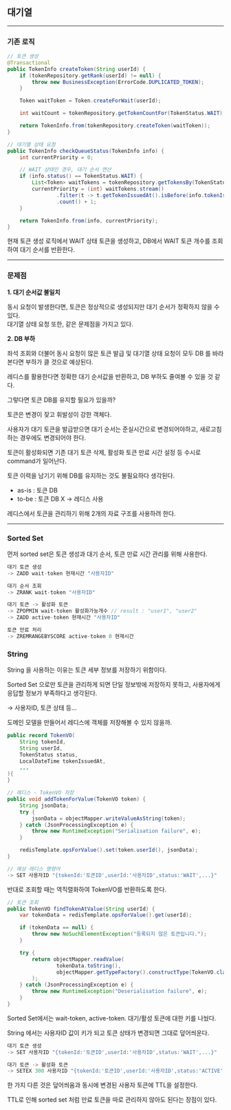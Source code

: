## 대기열

---

### 기존 로직
```java
// 토큰 생성 
@Transactional
public TokenInfo createToken(String userId) {
    if (tokenRepository.getRank(userId) != null) {
        throw new BusinessException(ErrorCode.DUPLICATED_TOKEN);
    }

    Token waitToken = Token.createForWait(userId);

    int waitCount = tokenRepository.getTokenCountFor(TokenStatus.WAIT);

    return TokenInfo.from(tokenRepository.createToken(waitToken));
}

// 대기열 상태 요청
public TokenInfo checkQueueStatus(TokenInfo info) {
    int currentPriority = 0;

    // WAIT 상태인 경우, 대기 순서 연산
    if (info.status() == TokenStatus.WAIT) {
        List<Token> waitTokens = tokenRepository.getTokensBy(TokenStatus.WAIT);
        currentPriority = (int) waitTokens.stream()
                .filter(t -> t.getTokenIssuedAt().isBefore(info.tokenIssuedAt()))
                .count() + 1;
    }

    return TokenInfo.from(info, currentPriority);
}
```
현재 토큰 생성 로직에서 WAIT 상태 토큰을 생성하고, DB에서 WAIT 토큰 개수를 조회하여 대기 순서를 반환한다.

---

### 문제점

**1. 대기 순서값 불일치**

동시 요청이 발생한다면, 토큰은 정상적으로 생성되지만 대기 순서가 정확하지 않을 수 있다. <br>
대기열 상태 요청 또한, 같은 문제점을 가지고 있다.

**2. DB 부하**

좌석 조회와 더불어 동시 요청이 많은 토큰 발급 및 대기열 상태 요청이 모두 DB 를 바라본다면 부하가 클 것으로 예상된다.

레디스를 활용한다면 정확한 대기 순서값을 반환하고, DB 부하도 줄여볼 수 있을 것 같다.

그렇다면 토큰 DB를 유지할 필요가 있을까?

토큰은 변경이 잦고 휘발성이 강한 객체다.

사용자가 대기 토큰을 발급받으면 대기 순서는 준실시간으로 변경되어야하고, 새로고침 하는 경우에도 변경되어야 한다.

토큰이 활성화되면 기존 대기 토큰 삭제, 활성화 토큰 만료 시간 설정 등 수시로 command가 일어난다.

토큰 이력을 남기기 위해 DB를 유지하는 것도 불필요하다 생각된다.

- as-is : 토큰 DB
- to-be : 토큰 DB X → 레디스 사용

레디스에서 토큰을 관리하기 위해 2개의 자료 구조를 사용하려 한다.

---

### **Sorted Set**

먼저 sorted set은 토큰 생성과 대기 순서, 토큰 만료 시간 관리를 위해 사용한다.

```java
대기 토큰 생성
-> ZADD wait-token 현재시간 "사용자ID"

대기 순서 조회
-> ZRANK wait-token "사용자ID"

대기 토큰 -> 활성화 토큰
-> ZPOPMIN wait-token 활성화가능개수 // result : "user1", "user2"
-> ZADD active-token 현재시간 "사용자ID"

토큰 만료 처리
-> ZREMRANGEBYSCORE active-token 0 현재시간
```

### **String**

String 을 사용하는 이유는 토큰 세부 정보를 저장하기 위함이다.

Sorted Set 으로만 토큰을 관리하게 되면 단일 정보밖에 저장하지 못하고,
사용자에게 응답할 정보가 부족하다고 생각된다. 

→ 사용자ID, 토큰 상태 등…

도메인 모델을 만들어서 레디스에 객체를 저장해볼 수 있지 않을까.

```java
public record TokenVO(
    String tokenId,
    String userId,
    TokenStatus status,
    LocalDateTime tokenIssuedAt,
    ...
){
}

// 레디스 - TokenVO 저장
public void addTokenForValue(TokenVO token) {
    String jsonData;
    try {
        jsonData = objectMapper.writeValueAsString(token);
    } catch (JsonProcessingException e) {
        throw new RuntimeException("Serialisation failure", e);
    }

    redisTemplate.opsForValue().set(token.userId(), jsonData);
}

// 예상 레디스 명령어
-> SET 사용자ID "{tokenId:'토큰ID',userId:'사용자ID',status:'WAIT',...}"
```

반대로 조회할 때는 역직렬화하여 TokenVO를 반환하도록 한다.

```java
// 토큰 조회
public TokenVO findTokenAtValue(String userId) {
    var tokenData = redisTemplate.opsForValue().get(userId);

    if (tokenData == null) {
        throw new NoSuchElementException("등록되지 않은 토큰입니다.");
    }

    try {
        return objectMapper.readValue(
		        tokenData.toString(), 
		        objectMapper.getTypeFactory().constructType(TokenVO.class)
        );
    } catch (JsonProcessingException e) {
        throw new RuntimeException("Deserialisation failure", e);
    }
}
```

Sorted Set에서는 wait-token, active-token. 대기/활성 토큰에 대한 키를 나눴다.

String 에서는 사용자ID 값이 키가 되고 토큰 상태가 변경되면 그대로 덮어씌운다.

```java
대기 토큰 생성
-> SET 사용자ID "{tokenId:'토큰ID',userId:'사용자ID',status:'WAIT',...}"

대기 토큰 -> 활성화 토큰
-> SETEX 300 사용자ID "{tokenId:'토큰ID',userId:'사용자ID',status:'ACTIVE',...}"
```

한 가지 다른 것은 덮어씌움과 동시에 변경된 사용자 토큰에 TTL을 설정한다.

TTL로 인해 sorted set 처럼 만료 토큰을 따로 관리하지 않아도 된다는 장점이 있다.